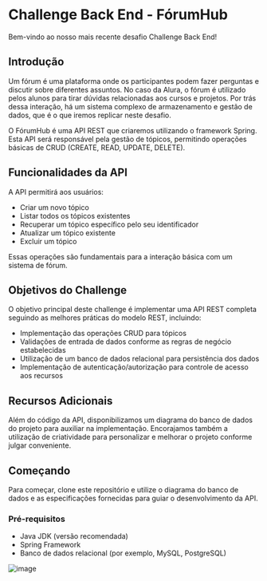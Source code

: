 # Challenge Back End - FórumHub

Bem-vindo ao nosso mais recente desafio Challenge Back End!

## Introdução

Um fórum é uma plataforma onde os participantes podem fazer perguntas e discutir sobre diferentes assuntos. No caso da Alura, o fórum é utilizado pelos alunos para tirar dúvidas relacionadas aos cursos e projetos. Por trás dessa interação, há um sistema complexo de armazenamento e gestão de dados, que é o que iremos replicar neste desafio.

O FórumHub é uma API REST que criaremos utilizando o framework Spring. Esta API será responsável pela gestão de tópicos, permitindo operações básicas de CRUD (CREATE, READ, UPDATE, DELETE).

## Funcionalidades da API

A API permitirá aos usuários:

- Criar um novo tópico
- Listar todos os tópicos existentes
- Recuperar um tópico específico pelo seu identificador
- Atualizar um tópico existente
- Excluir um tópico

Essas operações são fundamentais para a interação básica com um sistema de fórum.

## Objetivos do Challenge

O objetivo principal deste challenge é implementar uma API REST completa seguindo as melhores práticas do modelo REST, incluindo:

- Implementação das operações CRUD para tópicos
- Validações de entrada de dados conforme as regras de negócio estabelecidas
- Utilização de um banco de dados relacional para persistência dos dados
- Implementação de autenticação/autorização para controle de acesso aos recursos

## Recursos Adicionais

Além do código da API, disponibilizamos um diagrama do banco de dados do projeto para auxiliar na implementação. Encorajamos também a utilização de criatividade para personalizar e melhorar o projeto conforme julgar conveniente.

## Começando

Para começar, clone este repositório e utilize o diagrama do banco de dados e as especificações fornecidas para guiar o desenvolvimento da API.

### Pré-requisitos

- Java JDK (versão recomendada)
- Spring Framework
- Banco de dados relacional (por exemplo, MySQL, PostgreSQL)

![image](https://github.com/user-attachments/assets/0d17d187-266c-4ac7-b6e7-089d96b921cb)

